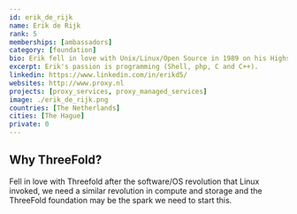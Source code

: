 ```yaml
---
id: erik_de_rijk
name: Erik de Rijk
rank: 5
memberships: [ambassadors]
category: [foundation]
bio: Erik fell in love with Unix/Linux/Open Source in 1989 on his Highschool and it never left him. His passion is programming (Shell, php, C and C++) but last few years barely been able to sit behind a Linux terminal to write some proper code (although his hands are itching whenever he sees the crap that is floating out there). Co-founded Unix Support Nederland (USN) with 8 other students and now co-founder and head of a Linux consultancy company (Proxy) with 50 highly qualified Unix/Linux/Open Source technicians in the Netherlands (who call themselves Nerds...). 
excerpt: Erik's passion is programming (Shell, php, C and C++).
linkedin: https://www.linkedin.com/in/erikd5/
websites: http://www.proxy.nl
projects: [proxy_services, proxy_managed_services]
image: ./erik_de_rijk.png
countries: [The Netherlands]
cities: [The Hague]
private: 0
---
```


## Why ThreeFold?

Fell in love with Threefold after the software/OS revolution that Linux invoked, we need a similar revolution in compute and storage and the ThreeFold foundation may be the spark we need to start this.
